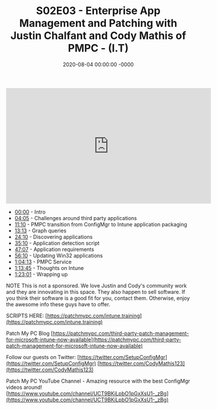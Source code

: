 ﻿---
layout: post
title: "S02E03 - Enterprise App Management and Patching with Justin Chalfant and Cody Mathis of PMPC - (I.T)"
date: 2020-08-04 00:00:00 -0000
categories:
---

<iframe loading="lazy" width="560" height="315" src="https://www.youtube.com/embed/wPvUwDcpAUA" title="YouTube video player" frameborder="0" allow="accelerometer; autoplay; clipboard-write; encrypted-media; gyroscope; picture-in-picture" allowfullscreen></iframe>

* [00:00](https://www.youtube.com/watch?v=wPvUwDcpAUA&t=0s) -  Intro
* [04:05](https://www.youtube.com/watch?v=wPvUwDcpAUA&t=245s) - Challenges around third party applications
* [11:10](https://www.youtube.com/watch?v=wPvUwDcpAUA&t=670s) - PMPC transition from ConfigMgr to Intune application packaging
* [13:13](https://www.youtube.com/watch?v=wPvUwDcpAUA&t=793s) - Graph queries
* [24:10](https://www.youtube.com/watch?v=wPvUwDcpAUA&t=1450s) - Discovering applications
* [35:10](https://www.youtube.com/watch?v=wPvUwDcpAUA&t=2110s) - Application detection script
* [47:07](https://www.youtube.com/watch?v=wPvUwDcpAUA&t=2827s) - Application requirements
* [56:10](https://www.youtube.com/watch?v=wPvUwDcpAUA&t=3370s) - Updating Win32 applications
* [1:04:13](https://www.youtube.com/watch?v=wPvUwDcpAUA&t=313s) - PMPC Service
* [1:13:45](https://www.youtube.com/watch?v=wPvUwDcpAUA&t=885s) - Thoughts on Intune
* [1:23:01](https://www.youtube.com/watch?v=wPvUwDcpAUA&t=1441s) - Wrapping up

NOTE
This is not a sponsored. We love Justin and Cody's community work and they are innovating in this space. They also happen to sell software. If you think their software is a good fit for you, contact them. Otherwise, enjoy the awesome info these guys have to offer.

SCRIPTS HERE:
[https://patchmypc.com/intune.training](https://patchmypc.com/intune.training)

Patch My PC Blog
[https://patchmypc.com/third-party-patch-management-for-microsoft-intune-now-available](https://patchmypc.com/third-party-patch-management-for-microsoft-intune-now-available)

Follow our guests on Twitter:
[https://twitter.com/SetupConfigMgr](https://twitter.com/SetupConfigMgr)
[https://twitter.com/CodyMathis123](https://twitter.com/CodyMathis123)

Patch My PC YouTube Channel - Amazing resource with the best ConfigMgr videos around!
[https://www.youtube.com/channel/UCT9BKiLpbO1pGxXsU1-_zBg](https://www.youtube.com/channel/UCT9BKiLpbO1pGxXsU1-_zBg)


